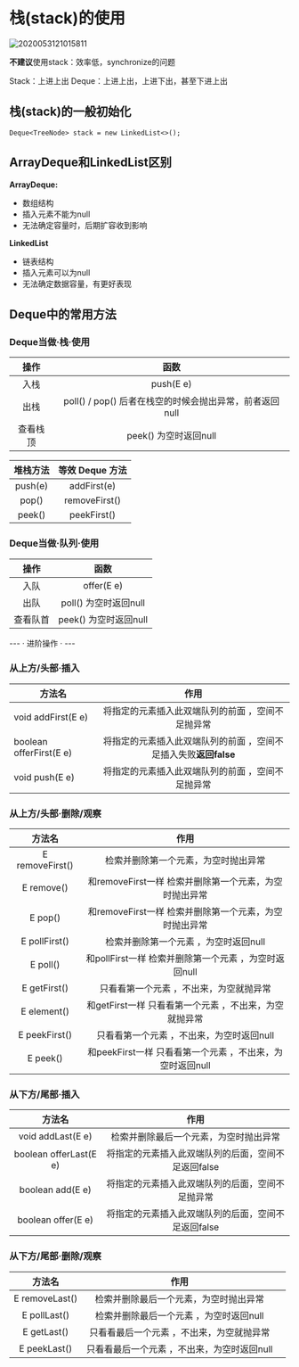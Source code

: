 # 栈(stack)的使用

![2020053121015811](https://raw.githubusercontent.com/TWDH/Leetcode-From-Zero/pictures/img/2020053121015811.png)

**不建议**使用stack：效率低，synchronize的问题

Stack：上进上出
Deque：上进上出，上进下出，甚至下进上出

## 栈(stack)的一般初始化

`Deque<TreeNode> stack = new LinkedList<>();`

## ArrayDeque和LinkedList区别

**ArrayDeque:**

* 数组结构
* 插入元素不能为null
* 无法确定容量时，后期扩容收到影响

**LinkedList**

* 链表结构
* 插入元素可以为null
* 无法确定数据容量，有更好表现

## Deque中的常用方法

### Deque当做·栈·使用

|   操作   |                          函数                           |
| :------: | :-----------------------------------------------------: |
|   入栈   |                        push(E e)                        |
|   出栈   | poll() / pop() 后者在栈空的时候会抛出异常，前者返回null |
| 查看栈顶 |                  peek() 为空时返回null                  |

| **堆栈方法** | **等效 Deque 方法** |
| :----------: | :-----------------: |
|   push(e)    |     addFirst(e)     |
|    pop()     |    removeFirst()    |
|    peek()    |     peekFirst()     |



### Deque当做·队列·使用

|   操作   |         函数          |
| :------: | :-------------------: |
|   入队   |      offer(E e)       |
|   出队   | poll() 为空时返回null |
| 查看队首 | peek() 为空时返回null |

--- · 进阶操作 · ---

### 从上方/头部·插入

| **方法名**              |                             作用                             |
| ----------------------- | :----------------------------------------------------------: |
| void addFirst(E e)      |      将指定的元素插入此双端队列的前面 ，空间不足抛异常       |
| boolean offerFirst(E e) | 将指定的元素插入此双端队列的前面 ，空间不足插入失败**返回false** |
| void push(E e)          |      将指定的元素插入此双端队列的前面 ，空间不足抛异常       |

### 从上方/头部·删除/观察

|   **方法名**    |                         **作用**                          |
| :-------------: | :-------------------------------------------------------: |
| E removeFirst() |           检索并删除第一个元素，为空时抛出异常            |
|   E remove()    |  和removeFirst一样 检索并删除第一个元素，为空时抛出异常   |
|     E pop()     |  和removeFirst一样 检索并删除第一个元素，为空时抛出异常   |
|  E pollFirst()  |           检索并删除第一个元素 ，为空时返回null           |
|    E poll()     |   和pollFirst一样 检索并删除第一个元素 ，为空时返回null   |
|  E getFirst()   |          只看看第一个元素 ，不出来，为空就抛异常          |
|   E element()   |  和getFirst一样 只看看第一个元素 ，不出来，为空就抛异常   |
|  E peekFirst()  |         只看看第一个元素 ，不出来，为空时返回null         |
|    E peek()     | 和peekFirst一样 只看看第一个元素 ，不出来，为空时返回null |

###  从下方/尾部·插入

|       **方法名**       |                      **作用**                       |
| :--------------------: | :-------------------------------------------------: |
|   void addLast(E e)    |       检索并删除最后一个元素，为空时抛出异常        |
| boolean offerLast(E e) | 将指定的元素插入此双端队列的后面，空间不足返回false |
|    boolean add(E e)    |  将指定的元素插入此双端队列的后面，空间不足抛异常   |
|   boolean offer(E e)   | 将指定的元素插入此双端队列的后面，空间不足返回false |

### 从下方/尾部·删除/观察

|   **方法名**   |                  **作用**                   |      |
| :------------: | :-----------------------------------------: | ---- |
| E removeLast() |   检索并删除最后一个元素，为空时抛出异常    |      |
|  E pollLast()  |   检索并删除最后一个元素 ，为空时返回null   |      |
|  E getLast()   |  只看看最后一个元素 ，不出来，为空就抛异常  |      |
|  E peekLast()  | 只看看最后一个元素 ，不出来，为空时返回null |      |







